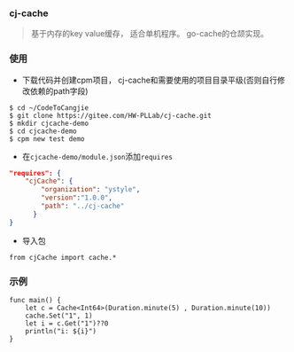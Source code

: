 ### cj-cache
> 基于内存的key value缓存， 适合单机程序。 go-cache的仓颉实现。

### 使用
- 下载代码并创建cpm项目， cj-cache和需要使用的项目目录平级(否则自行修改依赖的path字段)
```shell
$ cd ~/CodeToCangjie
$ git clone https://gitee.com/HW-PLLab/cj-cache.git
$ mkdir cjcache-demo
$ cd cjcache-demo
$ cpm new test demo
```
- 在`cjcache-demo/module.json`添加`requires`
```json
"requires": {
	"cjCache": {
		"organization": "ystyle",
		"version":"1.0.0",
		"path": "../cj-cache"
	  }
}
```
- 导入包
```cj
from cjCache import cache.*
```

### 示例
```
func main() {
    let c = Cache<Int64>(Duration.minute(5) , Duration.minute(10))
    cache.Set("1", 1)
    let i = c.Get("1")??0
    println("i: ${i}")
}
```